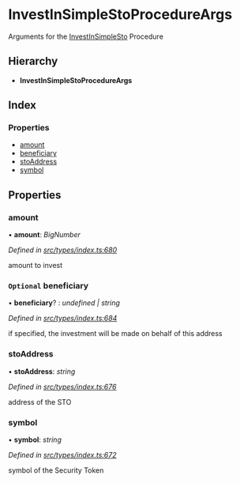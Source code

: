 # InvestInSimpleStoProcedureArgs

Arguments for the [InvestInSimpleSto](../enums/_types_index_.proceduretype.md#investinsimplesto) Procedure

## Hierarchy

* **InvestInSimpleStoProcedureArgs**

## Index

### Properties

* [amount](_types_index_.investinsimplestoprocedureargs.md#amount)
* [beneficiary](_types_index_.investinsimplestoprocedureargs.md#optional-beneficiary)
* [stoAddress](_types_index_.investinsimplestoprocedureargs.md#stoaddress)
* [symbol](_types_index_.investinsimplestoprocedureargs.md#symbol)

## Properties

### amount

• **amount**: _BigNumber_

_Defined in_ [_src/types/index.ts:680_](https://github.com/PolymathNetwork/polymath-sdk/blob/550676f/src/types/index.ts#L680)

amount to invest

### `Optional` beneficiary

• **beneficiary**? : _undefined \| string_

_Defined in_ [_src/types/index.ts:684_](https://github.com/PolymathNetwork/polymath-sdk/blob/550676f/src/types/index.ts#L684)

if specified, the investment will be made on behalf of this address

### stoAddress

• **stoAddress**: _string_

_Defined in_ [_src/types/index.ts:676_](https://github.com/PolymathNetwork/polymath-sdk/blob/550676f/src/types/index.ts#L676)

address of the STO

### symbol

• **symbol**: _string_

_Defined in_ [_src/types/index.ts:672_](https://github.com/PolymathNetwork/polymath-sdk/blob/550676f/src/types/index.ts#L672)

symbol of the Security Token

